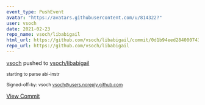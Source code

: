 ```yaml
---
event_type: PushEvent
avatar: "https://avatars.githubusercontent.com/u/814322?"
user: vsoch
date: 2021-02-23
repo_name: vsoch/libabigail
html_url: https://github.com/vsoch/libabigail/commit/0d1b94eed284000743bd85de57c182bd7d1cc021
repo_url: https://github.com/vsoch/libabigail
---
```


<a href='https://github.com/vsoch' target='_blank'>vsoch</a> pushed to <a href='https://github.com/vsoch/libabigail' target='_blank'>vsoch/libabigail</a>

<small>starting to parse abi-instr

Signed-off-by: vsoch <vsoch@users.noreply.github.com></small>

<a href='https://github.com/vsoch/libabigail/commit/0d1b94eed284000743bd85de57c182bd7d1cc021' target='_blank'>View Commit</a>